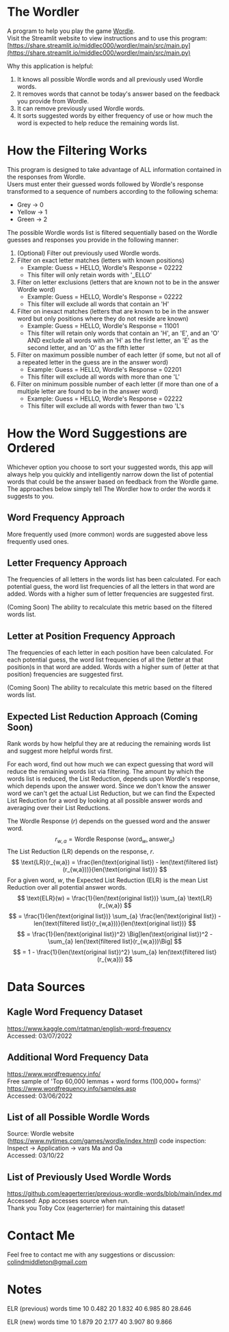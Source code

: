 # The Wordler
A program to help you play the game [Wordle](https://www.nytimes.com/games/wordle/index.html).  
Visit the Streamlit website to view instructions and to use this program:  
[https://share.streamlit.io/middlec000/wordler/main/src/main.py](https://share.streamlit.io/middlec000/wordler/main/src/main.py)  

Why this application is helpful:  
1. It knows all possible Wordle words and all previously used Wordle words.
2. It removes words that cannot be today's answer based on the feedback you provide from Wordle.
3. It can remove previously used Wordle words.
4. It sorts suggested words by either frequency of use or how much the word is expected to help reduce the remaining words list.

# How the Filtering Works
This program is designed to take advantage of ALL information contained in the responses from Wordle.  
Users must enter their guessed words followed by Wordle's response transformed to a sequence of numbers according to the following schema:
* Grey -> 0  
* Yellow -> 1  
* Green -> 2    

The possible Wordle words list is filtered sequentially based on the Wordle guesses and responses you provide in the following manner:  
1. (Optional) Filter out previously used Wordle words.
1. Filter on exact letter matches (letters with known positions)
   - Example: Guess = HELLO, Wordle's Response = 02222
   - This filter will only retain words with '_ELLO'
2. Filter on letter exclusions (letters that are known not to be in the answer Wordle word)
   - Example: Guess = HELLO, Wordle's Response = 02222
   - This filter will exclude all words that contain an 'H'
3. Filter on inexact matches (letters that are known to be in the answer word but only positions where they do not reside are known)
   - Example: Guess = HELLO, Wordle's Response = 11001
   - This filter will retain only words that contain an 'H', an 'E', and an 'O' AND exclude all words with an 'H' as the first letter, an 'E' as the second letter, and an 'O' as the fifth letter
4. Filter on maximum possible number of each letter (if some, but not all of a repeated letter in the guess are in the answer word)
   - Example: Guess = HELLO, Wordle's Response = 02201
   - This filter will exclude all words with more than one 'L'
5. Filter on minimum possible number of each letter (if more than one of a multiple letter are found to be in the answer word)
   - Example: Guess = HELLO, Wordle's Response = 02222
   - This filter will exclude all words with fewer than two 'L's

# How the Word Suggestions are Ordered
Whichever option you choose to sort your suggested words, this app will always help you quickly and intelligently narrow down the list of potential words that could be the answer based on feedback from the Wordle game. The approaches below simply tell The Wordler how to order the words it suggests to you.

## Word Frequency Approach
More frequently used (more common) words are suggested above less frequently used ones.

## Letter Frequency Approach
The frequencies of all letters in the words list has been calculated. For each potential guess, the word list frequencies of all the letters in that word are added. Words with a higher sum of letter frequencies are suggested first.  

(Coming Soon) The ability to recalculate this metric based on the filtered words list.

## Letter at Position Frequency Approach
The frequencies of each letter in each position have been calculated. For each potential guess, the word list frequencies of all the (letter at that position)s in that word are added. Words with a higher sum of (letter at that position) frequencies are suggested first.  

(Coming Soon) The ability to recalculate this metric based on the filtered words list.

## Expected List Reduction Approach (Coming Soon)
Rank words by how helpful they are at reducing the remaining words list and suggest more helpful words first.  

For each word, find out how much we can expect guessing that word will reduce the remaining words list via filtering. The amount by which the words list is reduced, the List Reduction, depends upon Wordle's response, which depends upon the answer word. Since we don't know the answer word we can't get the actual List Reduction, but we can find the Expected List Reduction for a word by looking at all possible answer words and averaging over their List Reductions.  

The Wordle Response ($r$) depends on the guessed word and the answer word.
$$
r_{w,a} = \text{Wordle Response (word}_{w}, \text{answer}_a)
$$
The List Reduction (LR) depends on the response, $r$.
$$
\text{LR}(r_{w,a}) = \frac{len(\text{original list}) - len(\text{filtered list}(r_{w,a}))}{len(\text{original list})}
$$
For a given word, $w$, the Expected List Reduction (ELR) is the mean List Reduction over all potential answer words.
$$
\text{ELR}(w) = \frac{1}{len(\text{original list})} \sum_{a} \text{LR}(r_{w,a})
$$
$$
= \frac{1}{len(\text{original list})} \sum_{a} \frac{len(\text{original list}) - len(\text{filtered list}(r_{w,a}))}{len(\text{original list})}
$$
$$
= \frac{1}{len(\text{original list})^2} \Big[len(\text{original list})^2 - \sum_{a} len(\text{filtered list}(r_{w,a}))\Big]
$$
$$
= 1 - \frac{1}{len(\text{original list})^2} \sum_{a} len(\text{filtered list}(r_{w,a}))
$$

# Data Sources
## Kagle Word Frequency Dataset
https://www.kaggle.com/rtatman/english-word-frequency  
Accessed: 03/07/2022  
## Additional Word Frequency Data
https://www.wordfrequency.info/  
Free sample of 'Top 60,000 lemmas + word forms (100,000+ forms)'  
https://www.wordfrequency.info/samples.asp  
Accessed: 03/06/2022  
## List of all Possible Wordle Words
Source: Wordle website (https://www.nytimes.com/games/wordle/index.html) code inspection:  
Inspect -> Application -> vars Ma and Oa  
Accessed: 03/10/22  
## List of Previously Used Wordle Words
https://github.com/eagerterrier/previous-wordle-words/blob/main/index.md  
Accessed: App accesses source when run.  
Thank you Toby Cox (eagerterrier) for maintaining this dataset!  

# Contact Me
Feel free to contact me with any suggestions or discussion:  
colindmiddleton@gmail.com

# Notes
ELR (previous)
words    time
10       0.482
20       1.832
40       6.985
80       28.646

ELR (new)
words    time
10       1.879
20       2.177
40       3.907
80       9.866